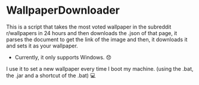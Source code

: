 # WallpaperDownloader

This is a script that takes the most voted wallpaper in the subreddit r/wallpapers in 24 hours and then downloads the .json of that page, it parses the document to get the link of the image and then, it downloads it and sets it as your wallpaper.

* Currently, it only supports Windows. :disappointed:

I use it to set a new wallpaper every time I boot my machine. (using the .bat, the .jar and a shortcut of the .bat) :computer:
